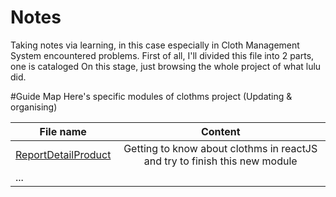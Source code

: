 # Notes
Taking notes via learning, in this case especially in Cloth Management System encountered problems.
First of all, I'll divided this file into 2 parts, one is cataloged 
On this stage, just browsing the whole project of what lulu did.

#Guide Map
Here's specific modules of clothms project
(Updating & organising)

|File name | Content|
|--------- |:-------:|
|[ReportDetailProduct](https://github.com/woodghost/notes/blob/master/dejafm/report.md) | Getting to know about clothms in reactJS and try to finish this new module|
|...|         |


